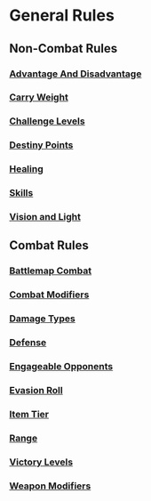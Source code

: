 # General Rules

## Non-Combat Rules

### [Advantage And Disadvantage](NonCombatRules/AdvantageAndDisadvantage.md)

### [Carry Weight](NonCombatRules/CarryWeight.md)

### [Challenge Levels](NonCombatRules/ChallengeLevels.md)

### [Destiny Points](NonCombatRules/DestinyPoints.md)

### [Healing](NonCombatRules/Healing.md)

### [Skills](NonCombatRules/Skills.md)

### [Vision and Light](NonCombatRules/LightAndVision.md)

## Combat Rules

### [Battlemap Combat](CombatRules/BattlemapCombat.md)

### [Combat Modifiers](CombatRules/CombatModifiers.md)

### [Damage Types](CombatRules/DamageTypes.md)

### [Defense](CombatRules/Defense.md)

### [Engageable Opponents](CombatRules/EngageableOpponents.md)

### [Evasion Roll](CombatRules/EvasionRoll.md)

### [Item Tier](CombatRules/ItemTier.md)

### [Range](CombatRules/Range.md)

### [Victory Levels](CombatRules/VictoryLevels.md)

### [Weapon Modifiers](CombatRules/WeaponModifiers.md)
